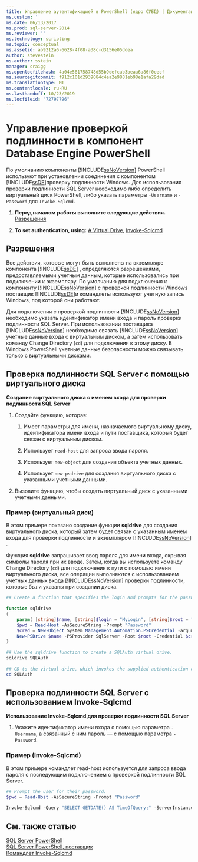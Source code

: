 ```yaml
---
title: Управление аутентификацией в PowerShell (ядро СУБД) | Документация Майкрософт
ms.custom: ''
ms.date: 06/13/2017
ms.prod: sql-server-2014
ms.reviewer: ''
ms.technology: scripting
ms.topic: conceptual
ms.assetid: ab9212a6-6628-4f08-a38c-d3156e05ddea
author: stevestein
ms.author: sstein
manager: craigg
ms.openlocfilehash: 4a04e581758748d55b9defcab3beaa6a86f0eecf
ms.sourcegitcommit: f912c101d2939084c4ea2e9881eb98e1afa29dad
ms.translationtype: MT
ms.contentlocale: ru-RU
ms.lasthandoff: 10/23/2019
ms.locfileid: "72797796"
---
```

# <a name="manage-authentication-in-database-engine-powershell"></a>Управление проверкой подлинности в компонент Database Engine PowerShell
  По умолчанию компоненты [!INCLUDE[ssNoVersion](../includes/ssnoversion-md.md)] PowerShell используют при установлении соединения с компонентом [!INCLUDE[ssDE](../includes/ssde-md.md)]проверку подлинности Windows. Для использования проверки подлинности SQL Server необходимо либо определить виртуальный диск PowerShell, либо указать параметры `-Username` и `-Password` для `Invoke-Sqlcmd`.  
  
1.  **Перед началом работы выполните следующие действия.**  [Разрешения](#Permissions)  
  
2.  **To set authentication, using:**  [A Virtual Drive](#SQLAuthVirtDrv), [Invoke-Sqlcmd](#SQLAuthInvSqlCmd)  
  
##  <a name="Permissions"></a> Разрешения  
 Все действия, которые могут быть выполнены на экземпляре компонента [!INCLUDE[ssDE](../includes/ssde-md.md)] , определяются разрешениями, предоставляемыми учетным данным, которые использовались при подключении к экземпляру. По умолчанию для подключения к компоненту [!INCLUDE[ssNoVersion](../includes/ssnoversion-md.md)] с проверкой подлинности Windows поставщик [!INCLUDE[ssDE](../includes/ssde-md.md)]и командлеты используют учетную запись Windows, под которой они работают.  
  
 Для подключения с проверкой подлинности [!INCLUDE[ssNoVersion](../includes/ssnoversion-md.md)] необходимо указать идентификатор имени входа и пароль проверки подлинности SQL Server. При использовании поставщика [!INCLUDE[ssNoVersion](../includes/ssnoversion-md.md)] необходимо связать [!INCLUDE[ssNoVersion](../includes/ssnoversion-md.md)] учетные данные входа с виртуальным диском, а затем использовать команду Change Directory (`cd`) для подключения к этому диску. В Windows PowerShell учетные данные безопасности можно связывать только с виртуальными дисками.  
  
##  <a name="SQLAuthVirtDrv"></a> Проверка подлинности SQL Server с помощью виртуального диска  
 **Создание виртуального диска с именем входа для проверки подлинности SQL Server**  
  
1.  Создайте функцию, которая:  
  
    1.  Имеет параметры для имени, назначаемого виртуальному диску, идентификатора имени входа и пути поставщика, который будет связан с виртуальным диском.  
  
    2.  Использует `read-host` для запроса ввода пароля.  
  
    3.  Использует `new-object` для создания объекта учетных данных.  
  
    4.  Использует `new-psdrive` для создания виртуального диска с указанными учетными данными.  
  
2.  Вызовите функцию, чтобы создать виртуальный диск с указанными учетными данными.  
  
### <a name="example-virtual-drive"></a>Пример (виртуальный диск)  
 В этом примере показано создание функции **sqldrive** для создания виртуального диска, который затем будет связан с указанным именем входа для проверки подлинности и экземпляром [!INCLUDE[ssNoVersion](../includes/ssnoversion-md.md)] .  
  
 Функция **sqldrive** запрашивает ввод пароля для имени входа, скрывая символы пароля при их вводе. Затем, когда вы используете команду Change Directory (`cd`) для подключения к пути с помощью имени виртуального диска, все операции выполняются с использованием учетных данных входа [!INCLUDE[ssNoVersion](../includes/ssnoversion-md.md)] проверки подлинности, которые были указаны при создании диска.  
  
```powershell
## Create a function that specifies the login and prompts for the password.  
  
function sqldrive  
{  
    param( [string]$name, [string]$login = "MyLogin", [string]$root = "SQLSERVER:\SQL\MyComputer\MyInstance" )  
    $pwd = Read-Host -AsSecureString -Prompt "Password"  
    $cred = New-Object System.Management.Automation.PSCredential -argumentlist $login, $pwd  
    New-PSDrive $name -PSProvider SqlServer -Root $root -Credential $cred -Scope 1  
}  
  
## Use the sqldrive function to create a SQLAuth virtual drive.  
sqldrive SQLAuth  
  
## CD to the virtual drive, which invokes the supplied authentication credentials.  
cd SQLAuth  
```  
  
##  <a name="SQLAuthInvSqlCmd"></a> Проверка подлинности SQL Server с использованием Invoke-Sqlcmd  
 **Использование Invoke-Sqlcmd для проверки подлинности SQL Server**  
  
1.  Укажите идентификатор имени входа с помощью параметра `-Username`, а связанный с ним пароль — с помощью параметра `-Password`.  
  
### <a name="example-invoke-sqlcmd"></a>Пример (Invoke-Sqlcmd)  
 В этом примере командлет read-host используется для запроса ввода пароля с последующим подключением с проверкой подлинности SQL Server.  
  
```powershell
## Prompt the user for their password.  
$pwd = Read-Host -AsSecureString -Prompt "Password"  
  
Invoke-Sqlcmd -Query "SELECT GETDATE() AS TimeOfQuery;" -ServerInstance "MyComputer\MyInstance" -Username "MyLogin" -Password $pwd  
```  
  
## <a name="see-also"></a>См. также статью  
 [SQL Server PowerShell](sql-server-powershell.md)   
 [SQL Server PowerShell, поставщик](sql-server-powershell-provider.md)   
 [Командлет Invoke-Sqlcmd](../database-engine/invoke-sqlcmd-cmdlet.md)  
